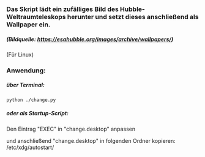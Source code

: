 ### Das Skript lädt ein zufälliges Bild des Hubble-Weltraumteleskops herunter und setzt dieses anschließend als Wallpaper ein.
##### (Bildquelle: https://esahubble.org/images/archive/wallpapers/) 

(Für Linux)

 ### Anwendung:

##### über Terminal:
```
python ./change.py
```


##### oder als Startup-Script:

Den Eintrag "EXEC" in "change.desktop" anpassen

und anschließend "change.desktop" in folgenden Ordner kopieren: /etc/xdg/autostart/
